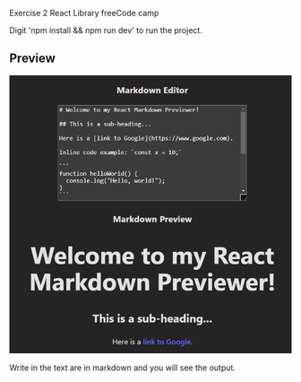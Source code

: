 Exercise 2 React Library freeCode camp

Digit 'npm install && npm run dev' to run the project.

## Preview

![preview](./screenshot.png)

Write in the text are in markdown and you will see the output.
